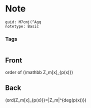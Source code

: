 # Note
```
guid: M7cmj(^Agq
notetype: Basic
```

### Tags
```
```

## Front
order of \(\mathbb Z_m[x]_{p(x)}\)

## Back
\(ord(Z_m[x]_{p(x)})=|Z_m|^{deg(p(x))}\)
